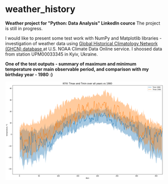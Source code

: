 # weather_history
__Weather project for "Python: Data Analysis" LinkedIn cource__
The project is still in progress.

I would like to present some test work with NumPy and Matplotlib libraries - investigation of weather data using [Global Historical Climatology Network (GHCN) database  ](https://www.ncdc.noaa.gov/data-access/land-based-station-data/land-based-datasets/global-historical-climatology-network-ghcn) at U.S. NOAA Climate Data Online service.
I shoosed data from station UPM00033345 in Kyiv, Ukraine.


__One of the test outputs - summary of maximum and minimum temperature over main observable period, and comparison with my birthday year - 1980 :)__

![Output figure](https://github.com/andr-nau/weather_history/blob/master/Fig1.png "KYIV data")
